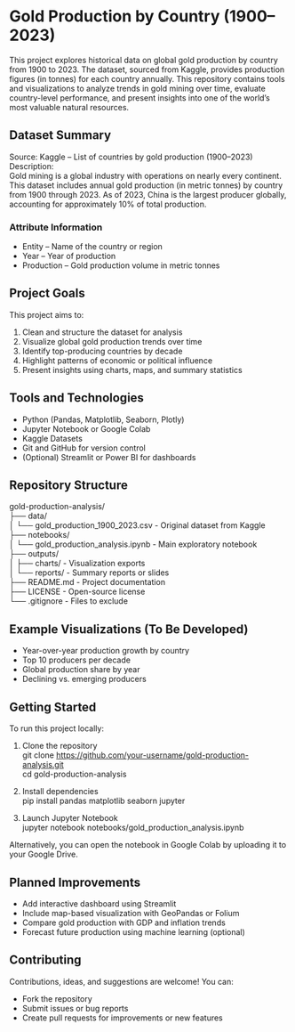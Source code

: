 # Gold Production by Country (1900–2023)

This project explores historical data on global gold production by country from 1900 to 2023. The dataset, sourced from Kaggle, provides production figures (in tonnes) for each country annually. This repository contains tools and visualizations to analyze trends in gold mining over time, evaluate country-level performance, and present insights into one of the world’s most valuable natural resources.

## Dataset Summary

Source: Kaggle – List of countries by gold production (1900–2023)  
Description:  
Gold mining is a global industry with operations on nearly every continent. This dataset includes annual gold production (in metric tonnes) by country from 1900 through 2023. As of 2023, China is the largest producer globally, accounting for approximately 10% of total production.

### Attribute Information

- Entity – Name of the country or region  
- Year – Year of production  
- Production – Gold production volume in metric tonnes

## Project Goals

This project aims to:

1. Clean and structure the dataset for analysis  
2. Visualize global gold production trends over time  
3. Identify top-producing countries by decade  
4. Highlight patterns of economic or political influence  
5. Present insights using charts, maps, and summary statistics  

## Tools and Technologies

- Python (Pandas, Matplotlib, Seaborn, Plotly)  
- Jupyter Notebook or Google Colab  
- Kaggle Datasets  
- Git and GitHub for version control  
- (Optional) Streamlit or Power BI for dashboards  

## Repository Structure

gold-production-analysis/  
├── data/  
│   └── gold_production_1900_2023.csv       - Original dataset from Kaggle  
├── notebooks/  
│   └── gold_production_analysis.ipynb      - Main exploratory notebook  
├── outputs/  
│   ├── charts/                             - Visualization exports  
│   └── reports/                            - Summary reports or slides  
├── README.md                               - Project documentation  
├── LICENSE                                 - Open-source license  
└── .gitignore                              - Files to exclude  

## Example Visualizations (To Be Developed)

- Year-over-year production growth by country  
- Top 10 producers per decade  
- Global production share by year  
- Declining vs. emerging producers  

## Getting Started

To run this project locally:

1. Clone the repository  
   git clone https://github.com/your-username/gold-production-analysis.git  
   cd gold-production-analysis  

2. Install dependencies  
   pip install pandas matplotlib seaborn jupyter  

3. Launch Jupyter Notebook  
   jupyter notebook notebooks/gold_production_analysis.ipynb  

Alternatively, you can open the notebook in Google Colab by uploading it to your Google Drive.

## Planned Improvements

- Add interactive dashboard using Streamlit  
- Include map-based visualization with GeoPandas or Folium  
- Compare gold production with GDP and inflation trends  
- Forecast future production using machine learning (optional)  

## Contributing

Contributions, ideas, and suggestions are welcome! You can:  

- Fork the repository  
- Submit issues or bug reports  
- Create pull requests for improvements or new features  


